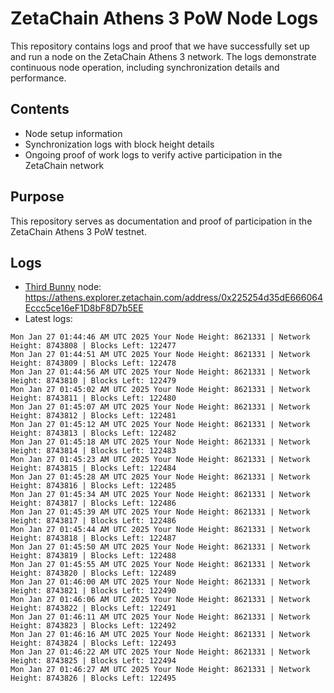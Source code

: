 # ZetaChain Athens 3 PoW Node Logs
This repository contains logs and proof that we have successfully set up and run a node on the ZetaChain Athens 3 network. The logs demonstrate continuous node operation, including synchronization details and performance.

## Contents
- Node setup information
- Synchronization logs with block height details
- Ongoing proof of work logs to verify active participation in the ZetaChain network

## Purpose
This repository serves as documentation and proof of participation in the ZetaChain Athens 3 PoW testnet.

## Logs

- [Third Bunny](https://thirdbunny.xyz/) node: https://athens.explorer.zetachain.com/address/0x225254d35dE666064Eccc5ce16eF1D8bF8D7b5EE
- Latest logs:
```
Mon Jan 27 01:44:46 AM UTC 2025 Your Node Height: 8621331 | Network Height: 8743808 | Blocks Left: 122477
Mon Jan 27 01:44:51 AM UTC 2025 Your Node Height: 8621331 | Network Height: 8743809 | Blocks Left: 122478
Mon Jan 27 01:44:56 AM UTC 2025 Your Node Height: 8621331 | Network Height: 8743810 | Blocks Left: 122479
Mon Jan 27 01:45:02 AM UTC 2025 Your Node Height: 8621331 | Network Height: 8743811 | Blocks Left: 122480
Mon Jan 27 01:45:07 AM UTC 2025 Your Node Height: 8621331 | Network Height: 8743812 | Blocks Left: 122481
Mon Jan 27 01:45:12 AM UTC 2025 Your Node Height: 8621331 | Network Height: 8743813 | Blocks Left: 122482
Mon Jan 27 01:45:18 AM UTC 2025 Your Node Height: 8621331 | Network Height: 8743814 | Blocks Left: 122483
Mon Jan 27 01:45:23 AM UTC 2025 Your Node Height: 8621331 | Network Height: 8743815 | Blocks Left: 122484
Mon Jan 27 01:45:28 AM UTC 2025 Your Node Height: 8621331 | Network Height: 8743816 | Blocks Left: 122485
Mon Jan 27 01:45:34 AM UTC 2025 Your Node Height: 8621331 | Network Height: 8743817 | Blocks Left: 122486
Mon Jan 27 01:45:39 AM UTC 2025 Your Node Height: 8621331 | Network Height: 8743817 | Blocks Left: 122486
Mon Jan 27 01:45:44 AM UTC 2025 Your Node Height: 8621331 | Network Height: 8743818 | Blocks Left: 122487
Mon Jan 27 01:45:50 AM UTC 2025 Your Node Height: 8621331 | Network Height: 8743819 | Blocks Left: 122488
Mon Jan 27 01:45:55 AM UTC 2025 Your Node Height: 8621331 | Network Height: 8743820 | Blocks Left: 122489
Mon Jan 27 01:46:00 AM UTC 2025 Your Node Height: 8621331 | Network Height: 8743821 | Blocks Left: 122490
Mon Jan 27 01:46:06 AM UTC 2025 Your Node Height: 8621331 | Network Height: 8743822 | Blocks Left: 122491
Mon Jan 27 01:46:11 AM UTC 2025 Your Node Height: 8621331 | Network Height: 8743823 | Blocks Left: 122492
Mon Jan 27 01:46:16 AM UTC 2025 Your Node Height: 8621331 | Network Height: 8743824 | Blocks Left: 122493
Mon Jan 27 01:46:22 AM UTC 2025 Your Node Height: 8621331 | Network Height: 8743825 | Blocks Left: 122494
Mon Jan 27 01:46:27 AM UTC 2025 Your Node Height: 8621331 | Network Height: 8743826 | Blocks Left: 122495
```

